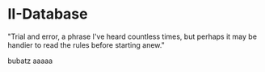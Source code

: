 # II-Database
"Trial and error, a phrase I've heard countless times, but perhaps it may be handier to read the rules before starting anew."

bubatz aaaaa


